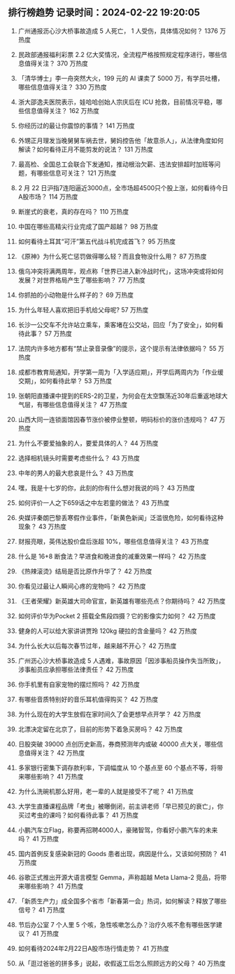 
## 排行榜趋势 记录时间：2024-02-22 19:20:05
  
  1. 广州通报沥心沙大桥事故造成 5 人死亡， 1 人受伤，具体情况如何？ 1376 万热度
    
  2. 民政部通报福利彩票 2.2 亿大奖情况，全流程严格按照规定程序进行，哪些信息值得关注？ 370 万热度
    
  3. 「清华博士」李一舟突然大火，199 元的 AI 课卖了 5000 万，有学员吐槽，哪些信息值得关注？ 330 万热度
    
  4. 浙大邵逸夫医院表示，娃哈哈创始人宗庆后在 ICU 抢救，目前情况平稳，哪些信息值得关注？ 162 万热度
    
  5. 你经历过的最让你震惊的事情？ 141 万热度
    
  6. 外甥正月理发当晚舅舅车祸去世，舅妈控告他「故意杀人」，从法律角度如何解读？如何看待正月不能剪发的说法？ 131 万热度
    
  7. 最高检、全国总工会联合下发通知，推动根治欠薪、违法安排超时加班等问题，有哪些信息可关注？ 121 万热度
    
  8. 2 月 22 日沪指7连阳逼近3000点，全市场超4500只个股上涨，如何看待今日A股市场？ 114 万热度
    
  9. 断崖式的衰老，真的存在吗？ 110 万热度
    
  10. 中国在哪些高精尖行业完成了国产超越？ 98 万热度
    
  11. 如何看待土耳其“可汗”第五代战斗机完成首飞？ 95 万热度
    
  12. 《原神》为什么死亡惩罚做得哪么轻？而且食物没什么用？ 87 万热度
    
  13. 俄乌冲突将满两周年，观点称「世界已进入新冷战时代」，这场冲突或将如何发展？对世界格局产生了哪些影响？ 77 万热度
    
  14. 你抓拍的小动物是什么样子的？ 69 万热度
    
  15. 为什么年轻人喜欢把旧手机给父母呢? 57 万热度
    
  16. 长沙一公交车不允许站立乘车，乘客堵在公交站，回应「为了安全」，如何看待此事？ 57 万热度
    
  17. 法院内许多地方都有“禁止录音录像”的提示，这个提示有法律依据吗？ 55 万热度
    
  18. 成都市教育局通知，开学第一周为「入学适应期」，开学后两周内为「作业缓交期」，如何看待此举？ 53 万热度
    
  19. 张朝阳直播课中提到的ERS-2的卫星，为何会在太空飘荡近30年后重返地球大气层，有哪些信息值得关注？ 47 万热度
    
  20. 山西大同一连锁面馆因春节涨价被停业整顿，明码标价的涨价违规吗？ 47 万热度
    
  21. 为什么不要爱抽象的人，要爱具体的人？ 44 万热度
    
  22. 选择相机镜头时需要考虑些什么？ 43 万热度
    
  23. 中年的男人的最大悲哀是什么？ 43 万热度
    
  24. 嘿，我是十七岁的你，此刻的你有什么想对我说的吗？ 43 万热度
    
  25. 如何评价一人之下659话之中左若童的做法？ 43 万热度
    
  26. 央媒评秦朗巴黎丢寒假作业事件，「新黄色新闻」泛滥很危险，如何看待这种现象？ 43 万热度
    
  27. 财报亮眼，英伟达股价盘后涨超 10%，哪些信息值得关注？ 43 万热度
    
  28. 什么是 16+8 断食法？早进食和晚进食的减重效果一样吗？ 42 万热度
    
  29. 《热辣滚烫》结局是否比原作升华了？ 42 万热度
    
  30. 你看见过最让人瞬间心疼的宠物吗？ 42 万热度
    
  31. 《王者荣耀》新英雄大司命官宣，新英雄有哪些亮点？你期待吗？ 42 万热度
    
  32. 如何评价华为Pocket 2 搭载全焦段四摄？它的影像实力如何？ 42 万热度
    
  33. 健身的人可以给大家讲讲贾玲 120kg 硬拉的含金量吗？ 42 万热度
    
  34. 为什么长大以后每次春节过年，越来越不开心？ 42 万热度
    
  35. 广州沥心沙大桥事故造成 5 人遇难，事故原因「因涉事船员操作失当所致」，涉事船员应承担哪些法律责任？ 42 万热度
    
  36. 你手机里有自家宠物的摆烂照吗？ 42 万热度
    
  37. 有哪些音质特别好的音乐耳机值得购买？ 42 万热度
    
  38. 为什么现在的大学生放假在家时间久了会更想早点开学？ 42 万热度
    
  39. 北漂决定留在北京了，目前的形势下着急买房吗？ 42 万热度
    
  40. 日股突破 39000 点创历史新高，券商预测年内或破 40000 点大关，哪些信息值得关注？ 42 万热度
    
  41. 多家银行密集下调存款利率，下调幅度从 10 个基点至 60 个基点不等，将带来哪些影响？ 41 万热度
    
  42. 为什么洗碗机那么好用，老一辈的人就是接受不了呢？ 41 万热度
    
  43. 大学生直播课程品牌「考虫」被曝倒闭，前主讲老师「早已预见的衰亡」，你买过考虫的课吗？如何看待此事？ 41 万热度
    
  44. 小鹏汽车立Flag，称要再招聘4000人，豪赌智驾，你看好小鹏汽车的未来吗？ 41 万热度
    
  45. 国内首例反复感染新冠的 Goods 患者出现，病因是什么，又该如何预防？ 41 万热度
    
  46. 谷歌正式推出开源大语言模型 Gemma，声称超越 Meta Llama-2 竞品，将带来哪些影响？ 41 万热度
    
  47. 「新质生产力」成全国多个省市「新春第一会」热词，如何解读？释放了哪些信号？ 41 万热度
    
  48. 节后办公室 7 个人里 5 个咳，急性咳嗽怎么办？治疗久咳不愈有哪些医学建议？ 41 万热度
    
  49. 如何看待2024年2月22日A股市场行情走势？ 41 万热度
    
  50. 从「逛过爸爸的拼多多」说起，收假返工后怎么照顾远方的父母？ 40 万热度
    